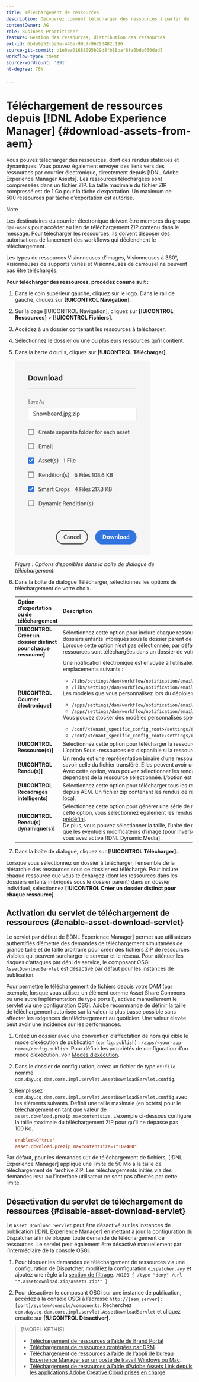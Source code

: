 ```yaml
---
title: Téléchargement de ressources
description: Découvrez comment télécharger des ressources à partir de [!DNL Adobe Experience Manager] et activer ou désactiver la fonctionnalité de téléchargement.
contentOwner: AG
role: Business Practitioner
feature: Gestion des ressources, distribution des ressources
exl-id: 6bda9e52-5a6e-446e-99c7-96793482c190
source-git-commit: b1e0ea01688095b29d8fb18baf6fa0bda660dad5
workflow-type: tm+mt
source-wordcount: '891'
ht-degree: 76%

---
```


# Téléchargement de ressources depuis [!DNL Adobe Experience Manager] {#download-assets-from-aem}

Vous pouvez télécharger des ressources, dont des rendus statiques et dynamiques. Vous pouvez également envoyer des liens vers des ressources par courrier électronique, directement depuis [!DNL Adobe Experience Manager Assets]. Les ressources téléchargées sont compressées dans un fichier ZIP. La taille maximale du fichier ZIP compressé est de 1 Go pour la tâche d’exportation. Un maximum de 500 ressources par tâche d’exportation est autorisé.

>[!NOTE]
>
>Les destinataires du courrier électronique doivent être membres du groupe `dam-users` pour accéder au lien de téléchargement ZIP contenu dans le message. Pour télécharger les ressources, ils doivent disposer des autorisations de lancement des workflows qui déclenchent le téléchargement.

Les types de ressources Visionneuses d’images, Visionneuses à 360°, Visionneuses de supports variés et Visionneuses de carrousel ne peuvent pas être téléchargés.

**Pour télécharger des ressources, procédez comme suit :**

1. Dans le coin supérieur gauche, cliquez sur le logo. Dans le rail de gauche, cliquez sur **[!UICONTROL Navigation]**.
1. Sur la page [!UICONTROL Navigation], cliquez sur **[!UICONTROL Ressources]** > **[!UICONTROL Fichiers]**.
1. Accédez à un dossier contenant les ressources à télécharger.
1. Sélectionnez le dossier ou une ou plusieurs ressources qu’il contient.
1. Dans la barre d’outils, cliquez sur **[!UICONTROL Télécharger]**.

   ![Options disponibles lors du téléchargement de ressources à partir d’Experience Manager Assets](/help/assets/assets/asset-download1.png)

   *Figure : Options disponibles dans la boîte de dialogue de téléchargement.*

1. Dans la boîte de dialogue Télécharger, sélectionnez les options de téléchargement de votre choix.

   | Option d’exportation ou de téléchargement | Description |
   |---|---|
   | **[!UICONTROL Créer un dossier distinct pour chaque ressource]** | Sélectionnez cette option pour inclure chaque ressource que vous téléchargez (y compris les ressources dans des dossiers enfants imbriqués sous le dossier parent de la ressource) dans un dossier sur votre ordinateur local. Lorsque cette option n’est pas sélectionnée, par défaut, la hiérarchie de dossiers est ignorée et toutes les ressources sont téléchargées dans un dossier de votre ordinateur local. |
   | **[!UICONTROL Courrier électronique]** | Une notification électronique est envoyée à l’utilisateur. Les modèles standard d’email sont disponibles aux emplacements suivants :<ul><li>`/libs/settings/dam/workflow/notification/email/downloadasset`.</li><li>`/libs/settings/dam/workflow/notification/email/transientworkflowcompleted`.</li></ul> Les modèles que vous personnalisez lors du déploiement sont disponibles aux emplacements suivants : <ul><li>`/apps/settings/dam/workflow/notification/email/downloadasset`.</li><li>`/apps/settings/dam/workflow/notification/email/transientworkflowcompleted`.</li></ul>Vous pouvez stocker des modèles personnalisés spécifiques au client à ces emplacements :<ul><li>`/conf/<tenant_specific_config_root>/settings/dam/workflow/notification/email/downloadasset`.</li><li>`/conf/<tenant_specific_config_root>/settings/dam/workflow/notification/email/transientworkflowcompleted`.</li></ul> |
   | **[!UICONTROL Ressource(s)]** | Sélectionnez cette option pour télécharger la ressource dans son format d’origine sans aucun rendu.<br>L’option Sous-ressources est disponible si la ressource d’origine comporte des sous-ressources. |
   | **[!UICONTROL Rendu(s)]** | Un rendu est une représentation binaire d’une ressource. Les ressources possèdent une représentation principale, à savoir celle du fichier transféré. Elles peuvent avoir un nombre illimité de représentations. <br> Avec cette option, vous pouvez sélectionner les rendus que vous souhaitez télécharger. Les rendus disponibles dépendent de la ressource sélectionnée. L’option est disponible si la ressource comporte des rendus. |
   | **[!UICONTROL Recadrages intelligents]** | Sélectionnez cette option pour télécharger tous les rendus de recadrage intelligent de la ressource sélectionnée depuis AEM. Un fichier zip contenant les rendus de recadrage intelligent est créé et téléchargé sur votre ordinateur local. |
   | **[!UICONTROL Rendu(s) dynamique(s)]** | Sélectionnez cette option pour générer une série de rendus alternatifs en temps réel. Lorsque vous sélectionnez cette option, vous sélectionnez également les rendus à créer dynamiquement dans la liste [Paramètre d’image prédéfini](image-presets.md). <br>De plus, vous pouvez sélectionner la taille, l’unité de mesure, le format, l’espace colorimétrique, la résolution, ainsi que les éventuels modificateurs d’image (pour inverser l’image, par exemple). Cette option n’est disponible que si vous avez activé [!DNL Dynamic Media]. |

1. Dans la boîte de dialogue, cliquez sur **[!UICONTROL Télécharger]**..

Lorsque vous sélectionnez un dossier à télécharger, l’ensemble de la hiérarchie des ressources sous ce dossier est téléchargé. Pour inclure chaque ressource que vous téléchargez (dont les ressources dans les dossiers enfants imbriqués sous le dossier parent) dans un dossier individuel, sélectionnez **[!UICONTROL Créer un dossier distinct pour chaque ressource]**.

## Activation du servlet de téléchargement de ressources {#enable-asset-download-servlet}

Le servlet par défaut de [!DNL Experience Manager] permet aux utilisateurs authentifiés d’émettre des demandes de téléchargement simultanées de grande taille et de taille arbitraire pour créer des fichiers ZIP de ressources visibles qui peuvent surcharger le serveur et le réseau. Pour atténuer les risques d’attaques par déni de service, le composant OSGi `AssetDownloadServlet` est désactivé par défaut pour les instances de publication.

Pour permettre le téléchargement de fichiers depuis votre DAM (par exemple, lorsque vous utilisez un élément comme Asset Share Commons ou une autre implémentation de type portail), activez manuellement le servlet via une configuration OSGi. Adobe recommande de définir la taille de téléchargement autorisée sur la valeur la plus basse possible sans affecter les exigences de téléchargement au quotidien. Une valeur élevée peut avoir une incidence sur les performances.

1. Créez un dossier avec une convention d’affectation de nom qui cible le mode d’exécution de publication (`config.publish`) : `/apps/<your-app-name>/config.publish`. Pour définir les propriétés de configuration d’un mode d’exécution, voir [Modes d’exécution](/help/sites-deploying/configure-runmodes.md#defining-configuration-properties-for-a-run-mode).
1. Dans le dossier de configuration, créez un fichier de type `nt:file` nommé `com.day.cq.dam.core.impl.servlet.AssetDownloadServlet.config`.
1. Remplissez `com.day.cq.dam.core.impl.servlet.AssetDownloadServlet.config` avec les éléments suivants. Définit une taille maximale (en octets) pour le téléchargement en tant que valeur de `asset.download.prezip.maxcontentsize`. L’exemple ci-dessous configure la taille maximale du téléchargement ZIP pour qu’il ne dépasse pas 100 Ko.

   ```conf
   enabled=B"true"
   asset.download.prezip.maxcontentsize=I"102400"
   ```

Par défaut, pour les demandes `GET` de téléchargement de fichiers, [!DNL Experience Manager] applique une limite de 50 Mo à la taille de téléchargement de l’archive ZIP. Les téléchargements initiés via des demandes `POST` ou l’interface utilisateur ne sont pas affectés par cette limite.

## Désactivation du servlet de téléchargement de ressources {#disable-asset-download-servlet}

Le `Asset Download Servlet` peut être désactivé sur les instances de publication [!DNL Experience Manager] en mettant à jour la configuration du Dispatcher afin de bloquer toute demande de téléchargement de ressources. Le servlet peut également être désactivé manuellement par l’intermédiaire de la console OSGi.

1. Pour bloquer les demandes de téléchargement de ressources via une configuration de Dispatcher, modifiez la configuration `dispatcher.any` et ajoutez une règle à la [section de filtrage](https://experienceleague.adobe.com/docs/experience-manager-dispatcher/using/configuring/dispatcher-configuration.html#defining-a-filter). `/0100 { /type "deny" /url "*.assetdownload.zip/assets.zip*" }`

1. Pour désactiver le composant OSGi sur une instance de publication, accédez à la console OSGi à l’adresse `http://[aem_server]:[port]/system/console/components`. Recherchez `com.day.cq.dam.core.impl.servlet.AssetDownloadServlet` et cliquez ensuite sur **[!UICONTROL Désactiver]**.

>[!MORELIKETHIS]
>
>* [Téléchargement de ressources à l’aide de Brand Portal](https://experienceleague.adobe.com/docs/experience-manager-brand-portal/using/download/brand-portal-download-assets.html?lang=fr)
>* [Téléchargement de ressources protégées par DRM](drm.md).
>* [Téléchargement de ressources à l’aide de l’appli de bureau Experience Manager sur un poste de travail Windows ou Mac](https://experienceleague.adobe.com/docs/experience-manager-desktop-app/using/using.html?lang=fr#download-assets).
>* [Téléchargement de ressources à l’aide d’Adobe Assets Link depuis les applications Adobe Creative Cloud prises en charge](https://helpx.adobe.com/fr/enterprise/using/manage-assets-using-adobe-asset-link.html).


